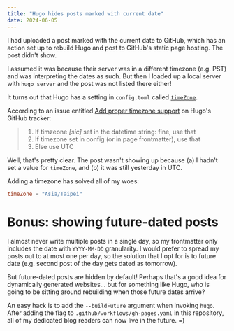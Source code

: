 ```yaml
---
title: "Hugo hides posts marked with current date"
date: 2024-06-05
---
```


I had uploaded a post marked with the current date to GitHub, which has an action set up to rebuild Hugo and post to GitHub's static page hosting.  The post didn't show.

I assumed it was because their server was in a different timezone (e.g. PST) and was interpreting the dates as such.  But then I loaded up a local server with `hugo server` and the post was not listed there either!

It turns out that Hugo has a setting in `config.toml` called [`timeZone`](https://gohugo.io/getting-started/configuration/#timezone).

According to an issue entitled [Add proper timezone support](https://github.com/gohugoio/hugo/issues/1882#issuecomment-195606655) on Hugo's GitHub tracker:

> 1. If timzeone *[sic]* set in the datetime string: fine, use that
> 2. If timezone set in config (or in page frontmatter), use that
> 3. Else use UTC

Well, that's pretty clear.  The post wasn't showing up because (a) I hadn't set a value for `timeZone`, and (b) it was still yesterday in UTC.

Adding a timezone has solved all of my woes:

```toml
timeZone = "Asia/Taipei"
```

# Bonus: showing future-dated posts

I almost never write multiple posts in a single day, so my frontmatter only includes the date with `YYYY-MM-DD` granularity.  I would prefer to spread my posts out to at most one per day, so the solution that I opt for is to future date (e.g. second post of the day gets dated as tomorrow).

But future-dated posts are hidden by default!  Perhaps that's a good idea for dynamically generated websites... but for something like Hugo, who is going to be sitting around rebuilding when those future dates arrive?

An easy hack is to add the `--buildFuture` argument when invoking `hugo`.  After adding the flag to `.github/workflows/gh-pages.yaml` in this repository, all of my dedicated blog readers can now live in the future. =)
